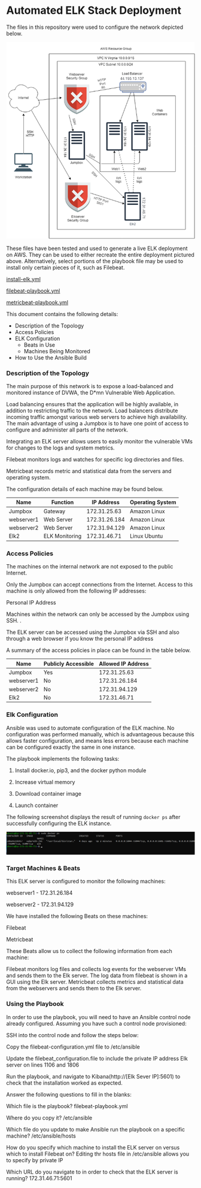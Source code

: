 # Automated ELK Stack Deployment

The files in this repository were used to configure the network depicted below.

![alt text](https://github.com/VallesG/elk-aws-project1/blob/main/diagrams/network-diagram.png)



These files have been tested and used to generate a live ELK deployment on AWS. They can be used to either recreate the entire deployment pictured above. Alternatively, select portions of the playbook file may be used to install only certain pieces of it, such as Filebeat.
 
 [install-elk.yml](https://github.com/VallesG/elk-aws-project1/blob/main/Ansible/install-elk.yml)
 
 [filebeat-playbook.yml](https://github.com/VallesG/elk-aws-project1/blob/main/Ansible/filebeat-playbook.yml)
 
 [metricbeat-playbook.yml](https://github.com/VallesG/elk-aws-project1/blob/main/Ansible/metricbeat-playbook.yml)

This document contains the following details:
- Description of the Topology
- Access Policies
- ELK Configuration
  - Beats in Use
  - Machines Being Monitored
- How to Use the Ansible Build


### Description of the Topology

The main purpose of this network is to expose a load-balanced and monitored instance of DVWA, the D*mn Vulnerable Web Application.

Load balancing ensures that the application will be highly available, in addition to restricting traffic to the network. Load balancers distribute incoming traffic amongst various web servers to achieve high availability. The main advantage of using a Jumpbox is to have one point of access to configure and administer all parts of the network. 

 Integrating an ELK server allows users to easily monitor the vulnerable VMs for changes to the logs and system metrics.
	
Filebeat monitors logs and watches for specific log directories and files.

 Metricbeat records metric and statistical data from the servers and operating system. 

The configuration details of each machine may be found below.

| Name       | Function       | IP Address    | Operating System |
|------------|----------------|---------------|------------------|
| Jumpbox    | Gateway        | 172.31.25.63  | Amazon Linux     |
| webserver1 | Web Server         | 172.31.26.184 | Amazon Linux     |
| webserver2 | Web Server         | 172.31.94.129 | Amazon Linux     |
| Elk2       | ELK Monitoring | 172.31.46.71  | Linux Ubuntu     |

### Access Policies

The machines on the internal network are not exposed to the public Internet. 

Only the Jumpbox can accept connections from the Internet. Access to this machine is only allowed from the following IP addresses:

Personal IP Address
	

Machines within the network can only be accessed by the Jumpbox using SSH. .

The ELK server can be accessed using the Jumpbox via SSH and also through a web browser if you know the personal IP address

A summary of the access policies in place can be found in the table below.

| Name       | Publicly Accessible |  Allowed IP Address |
|------------|---------------------|---------------------|
| Jumpbox    | Yes                 | 172.31.25.63        |
| webserver1 | No                  | 172.31.26.184       |
| webserver2 | No                  | 172.31.94.129       |
| Elk2       | No                  | 172.31.46.71        |


### Elk Configuration

Ansible was used to automate configuration of the ELK machine. No configuration was performed manually, which is advantageous because this allows faster configuration, and means less errors because each machine can be configured exactly the same in one instance.
  
The playbook implements the following tasks:

 1. Install docker.io, pip3, and the docker python module

 2. Increase virtual memory
 
 3. Download container image
 
 4. Launch container

The following screenshot displays the result of running `docker ps` after successfully configuring the ELK instance.

![alt text](https://github.com/VallesG/elk-aws-project1/blob/main/diagrams/dockerps.png)

### Target Machines & Beats

This ELK server is configured to monitor the following machines:

webserver1 - 172.31.26.184

webserver2 - 172.31.94.129


We have installed the following Beats on these machines:

Filebeat

Metricbeat

These Beats allow us to collect the following information from each machine:

Filebeat monitors log files and collects log events for the webserver VMs and sends them to the Elk server.  The log data from filebeat is shown in a GUI using the Elk server.
Metricbeat collects metrics and statistical data from the webservers and sends them to  the Elk server.

### Using the Playbook

In order to use the playbook, you will need to have an Ansible control node already configured. Assuming you have such a control node provisioned: 

SSH into the control node and follow the steps below:

Copy the filebeat-configuration.yml file to /etc/ansible

Update the filebeat_configuration.file to include the private IP address Elk server on lines    1106    and 1806

Run the playbook, and navigate to Kibana(http://[Elk Sever IP]:5601)  to check that the installation worked as expected.

Answer the following questions to fill in the blanks:

Which file is the playbook? filebeat-playbook.yml

Where do you copy it? /etc/ansible

Which file do you update to make Ansible run the playbook on a specific machine? /etc/ansible/hosts

How do you specify which machine to install the ELK server on versus which to install Filebeat on? Editing thr hosts file in /etc/ansible allows you to specify by private IP

Which URL do you navigate to in order to check that the ELK server is running? 
172.31.46.71:5601	




